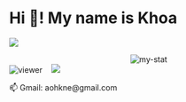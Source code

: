 # Hi 👋! My name is Khoa

<p>
  <img src="https://readme-typing-svg.herokuapp.com?size=24&width=500&lines=Welcome+to+my+Profile!;I’m+a+Software+Engineer;Experienced+in+React+%26+Next.js" />
</p>


 <div align= "center">
   <img src= "https://github-readme-stats.vercel.app/api/top-langs/?username=Aohkne&layout=compact&show_icons=true&theme=tokyonight" alt="my-stat" /> 
 </div>

<div>
  <img src="https://komarev.com/ghpvc/?username=Aohkne&color=green&style=flat&label=Viewer&abbreviated=true" alt="viewer"/> 
  &nbsp;&nbsp;
  <img src="https://img.shields.io/github/followers/Aohkne?label=Follow&style=flat&logo=github&color=green" />
</div>





<p> 📫 Gmail: aohkne@gmail.com </p>

